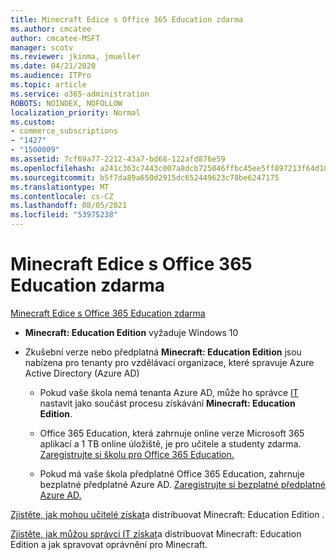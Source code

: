 ```yaml
---
title: Minecraft Edice s Office 365 Education zdarma
ms.author: cmcatee
author: cmcatee-MSFT
manager: scotv
ms.reviewer: jkinma, jmueller
ms.date: 04/21/2020
ms.audience: ITPro
ms.topic: article
ms.service: o365-administration
ROBOTS: NOINDEX, NOFOLLOW
localization_priority: Normal
ms.custom:
- commerce_subscriptions
- "1427"
- "1500009"
ms.assetid: 7cf69a77-2212-43a7-bd68-122afd876e59
ms.openlocfilehash: a241c363c7443c007a8dcb725046ffbc45ee5ff897213f64d109eab8a4fc4ff4
ms.sourcegitcommit: b5f7da89a650d2915dc652449623c78be6247175
ms.translationtype: MT
ms.contentlocale: cs-CZ
ms.lasthandoff: 08/05/2021
ms.locfileid: "53975238"
---
```

# <a name="minecraft-edition-with-office-365-education-for-free"></a>Minecraft Edice s Office 365 Education zdarma

[Minecraft Edice s Office 365 Education zdarma](https://docs.microsoft.com/education/windows/get-minecraft-for-education)
  
- **Minecraft: Education Edition** vyžaduje Windows 10

- Zkušební verze nebo předplatná **Minecraft: Education Edition** jsou nabízena pro tenanty pro vzdělávací organizace, které spravuje Azure Active Directory (Azure AD)

  - Pokud vaše škola nemá tenanta Azure AD, může ho správce [IT](https://docs.microsoft.com/education/windows/school-get-minecraft) nastavit jako součást procesu získávání **Minecraft: Education Edition**.

  - Office 365 Education, která zahrnuje online verze Microsoft 365 aplikací a 1 TB online úložiště, je pro učitele a studenty zdarma. [Zaregistrujte si školu pro Office 365 Education.](https://www.microsoft.com/education/products/office)

  - Pokud má vaše škola předplatné Office 365 Education, zahrnuje bezplatné předplatné Azure AD. [Zaregistrujte si bezplatné předplatné Azure AD.](https://msdn.microsoft.com/library/windows/hardware/mt703369%28v=vs.85%29.aspx)

[Zjistěte, jak mohou učitelé získat](https://docs.microsoft.com/education/windows/teacher-get-minecraft)a distribuovat Minecraft: Education Edition .
  
[Zjistěte, jak můžou správci IT získat](https://docs.microsoft.com/education/windows/school-get-minecraft)a distribuovat Minecraft: Education Edition a jak spravovat oprávnění pro Minecraft.